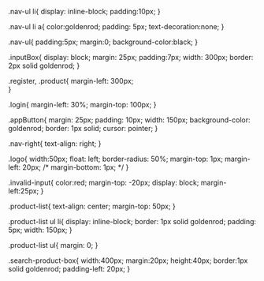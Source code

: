 
.nav-ul li{
  display: inline-block;
  padding:10px;
}

.nav-ul li a{
  color:goldenrod;
  padding: 5px;
  text-decoration:none;
}

.nav-ul{
  padding:5px;
  margin:0;
  background-color:black;
}

.inputBox{
  display: block;
  margin: 25px;
  padding:7px;
  width: 300px;
  border: 2px solid goldenrod;
}


.register, .product{
  margin-left: 300px;  
}

.login{
  margin-left: 30%;
  margin-top: 100px;
}

.appButton{
  margin: 25px;
  padding: 10px;
  width: 150px;
  background-color: goldenrod;
  border: 1px solid;
  cursor: pointer;
}

.nav-right{
  text-align: right;
}

.logo{
  width:50px;
  float: left;
  border-radius: 50%;
  margin-top: 1px;
  margin-left: 20px;
  /* margin-bottom: 1px; */
}

.invalid-input{
  color:red;
  margin-top: -20px;
  display: block;
  margin-left:25px;
}

.product-list{
  text-align: center;
  margin-top: 50px;
}

.product-list ul li{
  display: inline-block;
  border: 1px solid goldenrod;
  padding: 5px;
  width: 150px;
}

.product-list ul{
  margin: 0;
}

.search-product-box{
  width:400px;
  margin:20px;
  height:40px;
  border:1px solid goldenrod;
  padding-left: 20px;
}